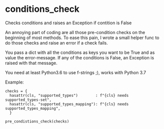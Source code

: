 # conditions_check
Checks conditions and raises an Exception if contition is False

An annoying part of coding are all those pre-condition checks on the beginning of most methods. 
To ease this pain, I wrote a small helper func to do those checks and raise an error if a check fails.

You pass a dict with all the conditions as keys you want to be True and as value the error-message. 
If any of the conditions is False, an Exception is raised with that message. 

You need at least Python3.6 to use f-strings ;), works with Python 3.7

Example:
```
checks = {
  hasattr(cls, "supported_types")        : f"{cls} needs supported_types-set",
  hasattr(cls, "supported_types_mapping"): f"{cls} needs supported_types_mapping",
  }

pre_condistions_check(checks)
```
